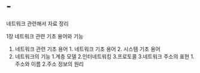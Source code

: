 # -
네트워크 관련해서 자료 정리

1장 네트워크 관련 기초 용어와 기능
  1. 네트워크 관련 기초 용어
    1. 네트워크 기초 용어
    2. 시스템 기초 용어
  2. 네트워크의 기능
    1.계층 모델
    2.인터네트워킹
    3.프로토콜
  3.네트워크 주소의 표현
    1.주소와 이름
    2.주소 정보의 원리
